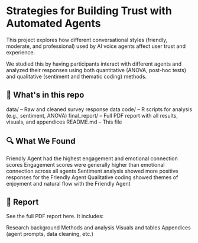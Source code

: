 # Strategies for Building Trust with Automated Agents

This project explores how different conversational styles (friendly, moderate, and professional) used by AI voice agents affect user trust and experience.

We studied this by having participants interact with different agents and analyzed their responses using both quantitative (ANOVA, post-hoc tests) and qualitative (sentiment and thematic coding) methods.

## 📁 What's in this repo

data/ – Raw and cleaned survey response data
code/ – R scripts for analysis (e.g., sentiment, ANOVA)
final_report/ – Full PDF report with all results, visuals, and appendices
README.md – This file

## 🔍 What We Found

Friendly Agent had the highest engagement and emotional connection scores
Engagement scores were generally higher than emotional connection across all agents
Sentiment analysis showed more positive responses for the Friendly Agent
Qualitative coding showed themes of enjoyment and natural flow with the Friendly Agent

## 📄 Report

See the full PDF report here. It includes:

Research background
Methods and analysis
Visuals and tables
Appendices (agent prompts, data cleaning, etc.)
